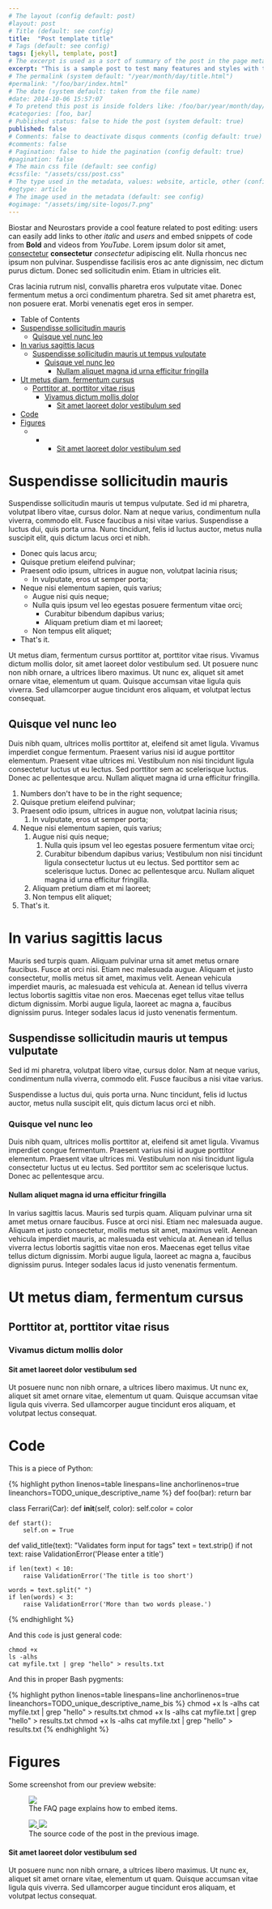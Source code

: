 ```yaml
---
# The layout (config default: post)
#layout: post
# Title (default: see config)
title:  "Post template title"
# Tags (default: see config)
tags: [jekyll, template, post]
# The excerpt is used as a sort of summary of the post in the page metadata (default: see config)
excerpt: "This is a sample post to test many features and styles with the current configuration of Jekyll"
# The permalink (system default: "/year/month/day/title.html")
#permalink: "/foo/bar/index.html"
# The date (system default: taken from the file name)
#date: 2014-10-06 15:57:07
# To pretend this post is inside folders like: /foo/bar/year/month/day/title.html
#categories: [foo, bar]
# Published status: false to hide the post (system default: true)
published: false
# Comments: false to deactivate disqus comments (config default: true)
#comments: false
# Pagination: false to hide the pagination (config default: true)
#pagination: false
# The main css file (default: see config)
#cssfile: "/assets/css/post.css"
# The type used in the metadata, values: website, article, other (config default: article)
#ogtype: article
# The image used in the metadata (default: see config)
#ogimage: "/assets/img/site-logos/7.png"
---
```


Biostar and Neurostars provide a cool feature related to post editing: users can easily add links to other *italic* and *users* and embed snippets of code from **Bold** and videos from *YouTube*. Lorem ipsum dolor sit amet, [consectetur](http://io.com) **consectetur** *consectetur* adipiscing elit. Nulla rhoncus nec ipsum non pulvinar. Suspendisse facilisis eros ac ante dignissim, nec dictum purus dictum. Donec sed sollicitudin enim. Etiam in ultricies elit.

Cras lacinia rutrum nisl, convallis pharetra eros vulputate vitae. Donec fermentum metus a orci condimentum pharetra. Sed sit amet pharetra est, non posuere erat. Morbi venenatis eget eros in semper.


<div class="table_of_contents"> <!-- Note the class -->
  <ul>
    <li class="title">Table of Contents</li> <!-- Note the class -->
    <li><a href="#suspendisse-sollicitudin-mauris">Suspendisse sollicitudin mauris</a>
      <ul>
        <li><a href="#quisque-vel-nunc-leo">Quisque vel nunc leo</a></li>
      </ul>
    </li>
    <li><a href="#in-varius-sagittis-lacus">In varius sagittis lacus</a>
      <ul>
        <li><a href="#suspendisse-sollicitudin-mauris-ut-tempus-vulputate">Suspendisse sollicitudin mauris ut tempus vulputate</a>
          <ul>
            <li><a href="#quisque-vel-nunc-leo-1">Quisque vel nunc leo</a>
              <ul>
                <li><a href="#nullam-aliquet-magna-id-urna-efficitur-fringilla">Nullam aliquet magna id urna efficitur fringilla</a></li>
              </ul>
            </li>
          </ul>
        </li>
      </ul>
    </li>
    <li><a href="#ut-metus-diam-fermentum-cursus">Ut metus diam, fermentum cursus</a>
      <ul>
        <li><a href="#porttitor-at-porttitor-vitae-risus">Porttitor at, porttitor vitae risus</a>
          <ul>
            <li><a href="#vivamus-dictum-mollis-dolor">Vivamus dictum mollis dolor</a>
              <ul>
                <li><a href="#sit-amet-laoreet-dolor-vestibulum-sed">Sit amet laoreet dolor vestibulum sed</a></li>
              </ul>
            </li>
          </ul>
        </li>
      </ul>
    </li>
    <li><a href="#code">Code</a></li>
    <li class="last"> <!-- Note the class -->
      <a href="#figures">Figures</a>
      <ul><li>
        <ul><li>
          <ul><li>
            <a href="#sit-amet-laoreet-dolor-vestibulum-sed-1">Sit amet laoreet dolor vestibulum sed</a>
          </li></ul>
        </li></ul>
      </li></ul>
    </li>
  </ul>
</div>


# Suspendisse sollicitudin mauris
Suspendisse sollicitudin mauris ut tempus vulputate. Sed id mi pharetra, volutpat libero vitae, cursus dolor. Nam at neque varius, condimentum nulla viverra, commodo elit. Fusce faucibus a nisi vitae varius. Suspendisse a luctus dui, quis porta urna. Nunc tincidunt, felis id luctus auctor, metus nulla suscipit elit, quis dictum lacus orci et nibh.

- Donec quis lacus arcu;
- Quisque pretium eleifend pulvinar;
- Praesent odio ipsum, ultrices in augue non, volutpat lacinia risus;
  - In vulputate, eros ut semper porta;
- Neque nisi elementum sapien, quis varius;
  - Augue nisi quis neque;
  - Nulla quis ipsum vel leo egestas posuere fermentum vitae orci;
    - Curabitur bibendum dapibus varius;
    - Aliquam pretium diam et mi laoreet;
  - Non tempus elit aliquet;
- That's it.

Ut metus diam, fermentum cursus porttitor at, porttitor vitae risus. Vivamus dictum mollis dolor, sit amet laoreet dolor vestibulum sed. Ut posuere nunc non nibh ornare, a ultrices libero maximus. Ut nunc ex, aliquet sit amet ornare vitae, elementum ut quam. Quisque accumsan vitae ligula quis viverra. Sed ullamcorper augue tincidunt eros aliquam, et volutpat lectus consequat.

## Quisque vel nunc leo
Duis nibh quam, ultrices mollis porttitor at, eleifend sit amet ligula. Vivamus imperdiet congue fermentum. Praesent varius nisi id augue porttitor elementum. Praesent vitae ultrices mi. Vestibulum non nisi tincidunt ligula consectetur luctus ut eu lectus. Sed porttitor sem ac scelerisque luctus. Donec ac pellentesque arcu. Nullam aliquet magna id urna efficitur fringilla.

1. Numbers don't have to be in the right sequence;
1. Quisque pretium eleifend pulvinar;
3. Praesent odio ipsum, ultrices in augue non, volutpat lacinia risus;
    1. In vulputate, eros ut semper porta;
5. Neque nisi elementum sapien, quis varius;
    1. Augue nisi quis neque;
        1. Nulla quis ipsum vel leo egestas posuere fermentum vitae orci;
        1. Curabitur bibendum dapibus varius; Vestibulum non nisi tincidunt ligula consectetur luctus ut eu lectus. Sed porttitor sem ac scelerisque luctus.
           Donec ac pellentesque arcu. Nullam aliquet magna id urna efficitur fringilla.
    1. Aliquam pretium diam et mi laoreet;
    1. Non tempus elit aliquet;
2. That's it.

# In varius sagittis lacus
Mauris sed turpis quam. Aliquam pulvinar urna sit amet metus ornare faucibus. Fusce at orci nisi. Etiam nec malesuada augue. Aliquam et justo consectetur, mollis metus sit amet, maximus velit. Aenean vehicula imperdiet mauris, ac malesuada est vehicula at. Aenean id tellus viverra lectus lobortis sagittis vitae non eros. Maecenas eget tellus vitae tellus dictum dignissim. Morbi augue ligula, laoreet ac magna a, faucibus dignissim purus. Integer sodales lacus id justo venenatis fermentum.

## Suspendisse sollicitudin mauris ut tempus vulputate
Sed id mi pharetra, volutpat libero vitae, cursus dolor. Nam at neque varius, condimentum nulla viverra, commodo elit. Fusce faucibus a nisi vitae varius.

Suspendisse a luctus dui, quis porta urna. Nunc tincidunt, felis id luctus auctor, metus nulla suscipit elit, quis dictum lacus orci et nibh.

### Quisque vel nunc leo
Duis nibh quam, ultrices mollis porttitor at, eleifend sit amet ligula. Vivamus imperdiet congue fermentum. Praesent varius nisi id augue porttitor elementum. Praesent vitae ultrices mi. Vestibulum non nisi tincidunt ligula consectetur luctus ut eu lectus. Sed porttitor sem ac scelerisque luctus. Donec ac pellentesque arcu.

#### Nullam aliquet magna id urna efficitur fringilla
In varius sagittis lacus. Mauris sed turpis quam. Aliquam pulvinar urna sit amet metus ornare faucibus. Fusce at orci nisi. Etiam nec malesuada augue. Aliquam et justo consectetur, mollis metus sit amet, maximus velit. Aenean vehicula imperdiet mauris, ac malesuada est vehicula at. Aenean id tellus viverra lectus lobortis sagittis vitae non eros. Maecenas eget tellus vitae tellus dictum dignissim. Morbi augue ligula, laoreet ac magna a, faucibus dignissim purus. Integer sodales lacus id justo venenatis fermentum.

# Ut metus diam, fermentum cursus

## Porttitor at, porttitor vitae risus

### Vivamus dictum mollis dolor

#### Sit amet laoreet dolor vestibulum sed
Ut posuere nunc non nibh ornare, a ultrices libero maximus. Ut nunc ex, aliquet sit amet ornare vitae, elementum ut quam. Quisque accumsan vitae ligula quis viverra. Sed ullamcorper augue tincidunt eros aliquam, et volutpat lectus consequat.

# Code

This is a piece of Python:

{% highlight python linenos=table linespans=line anchorlinenos=true lineanchors=TODO_unique_descriptive_name %}
def foo(bar):
    return bar

class Ferrari(Car):
    def __init__(self, color):
        self.color = color

    def start():
        self.on = True

def valid_title(text):
    "Validates form input for tags"
    text = text.strip()
    if not text:
        raise ValidationError('Please enter a title')

    if len(text) < 10:
        raise ValidationError('The title is too short')

    words = text.split(" ")
    if len(words) < 3:
        raise ValidationError('More than two words please.')
{% endhighlight %}

And this `code` is just general code:
    
    chmod +x
    ls -alhs
    cat myfile.txt | grep "hello" > results.txt

And this in proper Bash pygments:

{% highlight python linenos=table linespans=line anchorlinenos=true lineanchors=TODO_unique_descriptive_name_bis %}
chmod +x
ls -alhs
cat myfile.txt | grep "hello" > results.txt
chmod +x
ls -alhs
cat myfile.txt | grep "hello" > results.txt
chmod +x
ls -alhs
cat myfile.txt | grep "hello" > results.txt
{% endhighlight %}

# Figures

Some screenshot from our preview website:

<figure>
    <a href="{{ site.baseurl }}/assets/img/2014-08-16-embed-tweets/1.png">
        <img src="{{ site.baseurl }}/assets/img/2014-08-16-embed-tweets/1.png">
    </a>
    <figcaption>The FAQ page explains how to embed items.</figcaption>
</figure>

<figure class="half">
    <a href="{{ site.baseurl }}/assets/img/2014-08-16-embed-tweets/3.png">
        <img src="{{ site.baseurl }}/assets/img/2014-08-16-embed-tweets/3.png">
    </a>
    <a href="{{ site.baseurl }}/assets/img/2014-08-16-embed-tweets/4.png">
        <img src="{{ site.baseurl }}/assets/img/2014-08-16-embed-tweets/4.png">
    </a>
    <figcaption>The source code of the post in the previous image.</figcaption>
</figure>

#### Sit amet laoreet dolor vestibulum sed
Ut posuere nunc non nibh ornare, a ultrices libero maximus. Ut nunc ex, aliquet sit amet ornare vitae, elementum ut quam. Quisque accumsan vitae ligula quis viverra. Sed ullamcorper augue tincidunt eros aliquam, et volutpat lectus consequat.